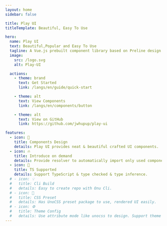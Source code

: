 ```yaml
---
layout: home
sidebar: false

title: Play UI
titleTemplate: Beautiful, Easy To Use

hero:
  name: Play UI
  text: Beautiful,Popular and Easy To Use
  tagline: A Vue.js prebuilt component library based on Preline design draft that allows you to make beautiful websites
  image:
    src: /logo.svg
    alt: Play-UI

  actions:
    - theme: brand
      text: Get Started
      link: /langs/en/guide/quick-start

    - theme: alt
      text: View Components
      link: /langs/en/components/button

    - theme: alt
      text: View on GitHub
      link: https://github.com/jwhupup/play-ui

features:
  - icon: 🌈
    title: Components Design
    details: Play UI provides neat & beautiful crafted UI components.
  - icon: 🔥
    title: Introduce on demand
    details: Provide resolver to automatically import only used components.
  - icon: 🎉
    title: TS Supported
    details: Support TypeScript & type checked & type inference.
  # - icon: 💡
  #   title: Cli Build
  #   details: Easy to create repo with Onu Cli.
  # - icon: 🍬
  #   title: CSS Preset
  #   details: Has UnoCSS preset package to use, rendered UI easily.
  # - icon: ⚙️
  #   title: Theme Config
  #   details: Use attribute mode like unocss to design. Support theme config to customize theme.
---
```


